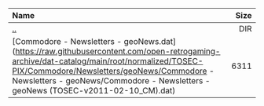 |Name|Size|
|:---|---:|
|[..](../index.html)|DIR|
|[Commodore - Newsletters - geoNews.dat](https://raw.githubusercontent.com/open-retrogaming-archive/dat-catalog/main/root/normalized/TOSEC-PIX/Commodore/Newsletters/geoNews/Commodore - Newsletters - geoNews/Commodore - Newsletters - geoNews (TOSEC-v2011-02-10_CM).dat)|6311|
